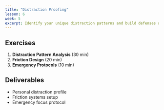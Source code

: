 ```yaml
---
title: "Distraction Proofing"
lesson: 6
week: 5
excerpt: Identify your unique distraction patterns and build defenses against them.
---
```


## Exercises

1. **Distraction Pattern Analysis** (30 min)
2. **Friction Design** (20 min)
3. **Emergency Protocols** (10 min)

## Deliverables

- Personal distraction profile
- Friction systems setup
- Emergency focus protocol
